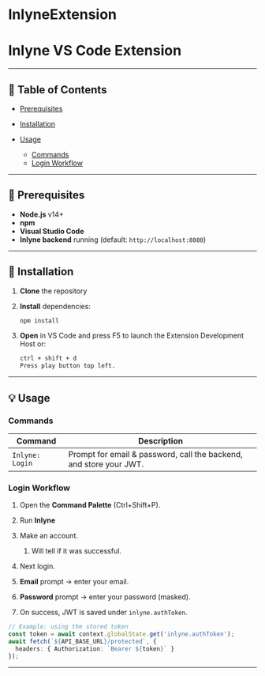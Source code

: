 # InlyneExtension
# Inlyne VS Code Extension

&#x20;

---

## 📑 Table of Contents

* [Prerequisites](#-prerequisites)
* [Installation](#-installation)
* [Usage](#-usage)

  * [Commands](#commands)
  * [Login Workflow](#login-workflow)

---

## 🔧 Prerequisites

* **Node.js** v14+
* **npm**
* **Visual Studio Code**
* **Inlyne backend** running (default: `http://localhost:8080`)

---

## 🚀 Installation

1. **Clone** the repository
2. **Install** dependencies:

   ```bash
   npm install
   ```
3. **Open** in VS Code and press F5 to launch the Extension Development Host or:

    ```bash
    ctrl + shift + d
    Press play button top left. 
    ```
---

## 💡 Usage

### Commands

| Command         | Description                                                        |
| --------------- | ------------------------------------------------------------------ |
| `Inlyne: Login` | Prompt for email & password, call the backend, and store your JWT. |

### Login Workflow

1. Open the **Command Palette** (Ctrl+Shift+P).
2. Run **Inlyne**
3. Make an account.

    1. Will tell if it was successful.
4. Next login.
5. **Email** prompt → enter your email.
6. **Password** prompt → enter your password (masked).
7. On success, JWT is saved under `inlyne.authToken`.

```ts
// Example: using the stored token
const token = await context.globalState.get('inlyne.authToken');
await fetch(`${API_BASE_URL}/protected`, {
  headers: { Authorization: `Bearer ${token}` }
});
```

---
